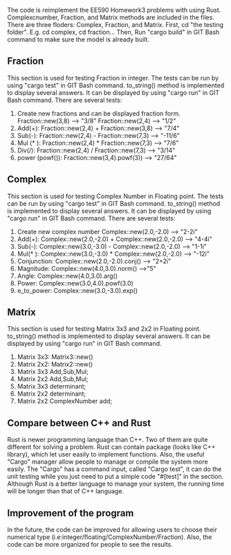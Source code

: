 The code is reimplement the EE590 Homework3 problems with using Rust. </n> 
Complexcnumber, Fraction, and Matrix methods are included in the files. </n> 
There are three floders: Complex, Fraction, and Matrix. </n> 
First, cd "the testing folder". E.g. cd complex, cd fraction... </n> 
Then, Run "cargo build" in GIT Bash command to make sure the model is already built. </n> 

## Fraction
This section is used for testing Fraction in integer.
The tests can be run by using "cargo test" in GIT Bash command.
to_string() method is implemented to display several answers. It can be
displayed by using "cargo run" in GIT Bash command.
There are several tests:</n> 
1. Create new fractions and can be displayed fraction form.</n> 
   Fraction::new(3,8) --> "3/8"</n> 
   Fraction::new(2,4) --> "1/2"</n> 
2. Add(+): Fraction::new(2,4) + Fraction::new(3,8) --> "7/4"</n> 
3. Sub(-): Fraction::new(2,4) - Fraction::new(7,3) --> "-11/6"</n> 
4. Mul (* ):  Fraction::new(2,4) * Fraction::new(7,3) --> "7/6"</n> 
5. Div(/): Fraction::new(2,4) / Fraction::new(7,3) --> "3/14"</n> 
6. power (powf()): Fraction::new(3,4).powf(3)) --> "27/64"</n> 


## Complex
This section is used for testing Complex Number in Floating point.
The tests can be run by using "cargo test" in GIT Bash command.
to_string() method is implemented to display several answers. It can be
displayed by using "cargo run" in GIT Bash command.
There are several tests:
1. Create new complex number
   Complex::new(2.0,-2.0) --> "2-2i"
2. Add(+): Complex::new(2.0,-2.0) + Complex::new(2.0,-2.0) --> "4-4i"
3. Sub(-): Complex::new(3.0,-3.0) - Complex::new(2.0,-2.0) --> "1-1i"
4. Mul(* ): Complex::new(3.0,-3.0) * Complex::new(2.0,-2.0) --> "-12i"
5. Conjunction: Complex::new(2.0,-2.0).conj() --> "2+2i"
6. Magnitude: Complex::new(4.0,3.0).norm() -->"5"
7. Angle: Complex::new(4.0,3.0).arg()
8. Power: Complex::new(3.0,4.0).powf(3.0)
9. e_to_power: Complex::new(3.0,-3.0).exp()


## Matrix
This section is used for testing Matrix 3x3 and 2x2 in Floating point.
to_string() method is implemented to display several answers. It can be
displayed by using "cargo run" in GIT Bash command.
1. Matrix 3x3: Matrix3::new()
2. Matrix 2x2: Matrix2::new()
3. Matrix 3x3 Add,Sub,Mul;
4. Matrix 2x2 Add,Sub,Mul;
5. Matrix 3x3 determinant;
6. Matrix 2x2 determinant;
7. Matrix 2x2 ComplexNumber add;

## Compare between C++ and Rust
Rust is newer programming language than C++. Two of them are quite different for
solving a problem. Rust can contain package (looks like C++ library), which let
user easily to implement functions. Also, the useful "Cargo" manager allow people
to manage or compile the system more easily. The "Cargo" has a command input,
called "Cargo test", it can do the unit testing while you just need to put a
simple code "#[test]" in the section. Although Rust is a better language to
manage your system, the running time will be longer than that of C++ language.

## Improvement of the program
 In the future, the code can be improved for allowing users to choose their
 numerical type (i.e:integer/floating/ComplexNumber/Fraction). Also, the code can
 be more organized for people to see the results. 
